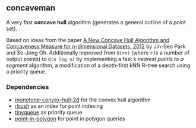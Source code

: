 ## concaveman

A very fast **concave hull** algorithm (generates a general outline of a point set).

Based on ideas from the paper
[A New Concave Hull Algorithm and Concaveness Measure
for n-dimensional Datasets, 2012](http://www.iis.sinica.edu.tw/page/jise/2012/201205_10.pdf)
by Jin-Seo Park and Se-Jong Oh.
Additionally improved from `O(rn)` (where `r` is a number of output points) to `O(n log n)`
by implementing a fast _k nearest points to a segment_ algorithm,
a modification of a depth-first kNN R-tree search using a priority queue.

### Dependencies

- [monotone-convex-hull-2d](https://github.com/mikolalysenko/monotone-convex-hull-2d) for the convex hull algorithm
- [rbush](https://github.com/mourner/rbush) as an index for point indexing
- [tinyqueue](https://github.com/mourner/tinyqueue) as priority queue
- [point-in-polygon](https://github.com/substack/point-in-polygon) for point in polygon queries
